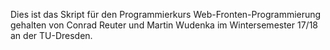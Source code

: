 Dies ist das Skript für den Programmierkurs Web-Fronten-Programmierung gehalten von Conrad Reuter und Martin Wudenka im Wintersemester 17/18 an der TU-Dresden.

